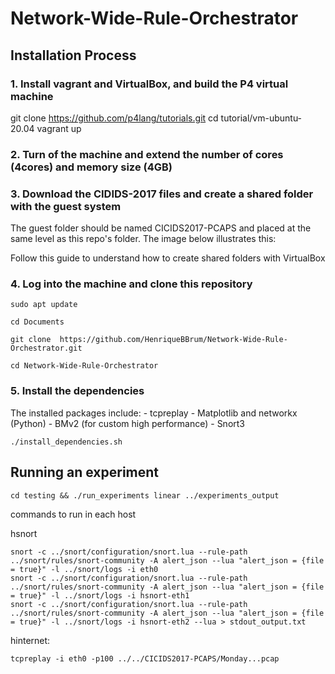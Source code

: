 # Network-Wide-Rule-Orchestrator

## Installation Process

### 1. Install vagrant and VirtualBox, and build the P4 virtual machine

git clone https://github.com/p4lang/tutorials.git
cd tutorial/vm-ubuntu-20.04
vagrant up


### 2. Turn of the machine and extend the number of cores (4cores) and memory size (4GB)

### 3. Download the CIDIDS-2017 files and create a shared folder with the guest system


The guest folder should be named CICIDS2017-PCAPS and placed at the same level as this repo's folder. The image below illustrates this:


Follow this guide to understand how to create shared folders with VirtualBox 

### 4. Log into the machine and clone this repository 

```
sudo apt update
```

```
cd Documents
```

```
git clone  https://github.com/HenriqueBBrum/Network-Wide-Rule-Orchestrator.git
```

```
cd Network-Wide-Rule-Orchestrator
```

### 5. Install the dependencies

The installed packages include:
	- tcpreplay
	- Matplotlib and networkx (Python)
	- BMv2 (for custom high performance)
	- Snort3


```
./install_dependencies.sh
```


## Running an experiment

```
cd testing && ./run_experiments linear ../experiments_output
```



commands to run in each host

hsnort

	snort -c ../snort/configuration/snort.lua --rule-path ../snort/rules/snort-community -A alert_json --lua "alert_json = {file = true}" -l ../snort/logs -i eth0
	snort -c ../snort/configuration/snort.lua --rule-path ../snort/rules/snort-community -A alert_json --lua "alert_json = {file = true}" -l ../snort/logs -i hsnort-eth1
	snort -c ../snort/configuration/snort.lua --rule-path ../snort/rules/snort-community -A alert_json --lua "alert_json = {file = true}" -l ../snort/logs -i hsnort-eth2 --lua > stdout_output.txt


hinternet:

	tcpreplay -i eth0 -p100 ../../CICIDS2017-PCAPS/Monday...pcap
